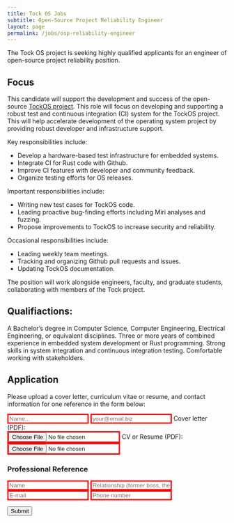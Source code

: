 ```yaml
---
title: Tock OS Jobs
subtitle: Open-Source Project Reliability Engineer
layout: page
permalink: /jobs/osp-reliability-engineer
---
```



The Tock OS project is seeking highly qualified applicants for an engineer of
open-source project reliability position.

## Focus

This candidate will support the development and success of the open-source
[TockOS project](https://tockos.org/). This role will focus on developing and
supporting a robust test and continuous integration (CI) system for the TockOS
project. This will help accelerate development of the operating system project
by providing robust developer and infrastructure support.

Key responsibilities include:

- Develop a hardware-based test infrastructure for embedded systems.
- Integrate CI for Rust code with Github.
- Improve CI features with developer and community feedback.
- Organize testing efforts for OS releases.

Important responsibilities include:
- Writing new test cases for TockOS code.
- Leading proactive bug-finding efforts including Miri analyses and fuzzing.
- Propose improvements to TockOS to increase security and reliability.

Occasional responsibilities include:
- Leading weekly team meetings.
- Tracking and organizing Github pull requests and issues.
- Updating TockOS documentation.

The position will work alongside engineers, faculty, and graduate students, collaborating with members of the Tock project.

## Qualifiactions:

A Bachelor’s degree in Computer Science, Computer Engineering, Electrical
Engineering, or equivalent disciplines.  Three or more years of combined
experience in embedded system development or Rust programming.  Strong skills
in system integration and continuous integration testing.  Comfortable working
with stakeholders. 

## Application

Please upload a cover letter, curriculum vitae or resume, and contact information for one reference in the form below:

<style>
input:invalid {
  border: 3px solid red;
}
</style>

<form name="osp-reliability-engineer-form" enctype="multipart/form-data" data-netlify="true">


<input name="name" required placeholder="Name..." type="text"/>

<input name="email" required placeholder="your@email.biz" type="email"/>

<label>
      <span>Cover letter (PDF):</span><br/>
      <input name="cover" required type="file" accept="application/pdf">
</label>

<label>
  <span>CV or Resume (PDF):</span><br/>
  <input name="resume" required type="file" accept="application/pdf"/>
</label>

### Professional Reference

<input name="reference-name" required placeholder="Name" type="text"/>

<input name="reference-relationship" required placeholder="Relationship (former boss, thesis advisor, etc)" type="text"/>

<input name="reference-email" required placeholder="E-mail" type="email"/>

<input name="reference-phone" required placeholder="Phone number" type="tel"/>

<button>Submit</button>
</form>
<p class="result"></p>
